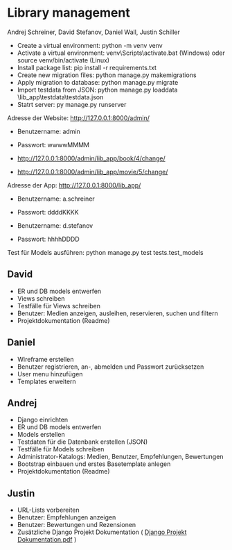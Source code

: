 # Library management

Andrej Schreiner, David Stefanov, Daniel Wall, Justin Schiller

- Create a virtual environment: python -m venv venv
- Activate a virtual environment: venv\Scripts\activate.bat (Windows) oder source venv/bin/activate (Linux)
- Install package list: pip install -r requirements.txt
- Create new migration files: python manage.py makemigrations
- Apply migration to database: python manage.py migrate
- Import testdata from JSON: python manage.py loaddata \lib_app\testdata\testdata.json
- Statrt server: py manage.py runserver

Adresse der Website: http://127.0.0.1:8000/admin/
- Benutzername: admin
- Passwort: wwwwMMMM

- http://127.0.0.1:8000/admin/lib_app/book/4/change/
- http://127.0.0.1:8000/admin/lib_app/movie/5/change/

Adresse der App: http://127.0.0.1:8000/lib_app/
- Benutzername: a.schreiner
- Passwort: ddddKKKK

- Benutzername: d.stefanov
- Passwort: hhhhDDDD

Test für Models ausführen: python manage.py test tests.test_models


## David
- ER und DB models entwerfen
- Views schreiben
- Testfälle für Views schreiben
- Benutzer: Medien anzeigen, ausleihen, reservieren, suchen und filtern
- Projektdokumentation (Readme)

## Daniel
- Wireframe erstellen
- Benutzer registrieren, an-, abmelden und Passwort zurücksetzen
- User menu hinzufügen
- Templates erweitern

## Andrej
- Django einrichten
- ER und DB models entwerfen
- Models erstellen
- Testdaten für die Datenbank erstellen (JSON)
- Testfälle für Models schreiben
- Administrator-Katalogs: Medien, Benutzer, Empfehlungen, Bewertungen
- Bootstrap einbauen und erstes Basetemplate anlegen
- Projektdokumentation (Readme)

## Justin
- URL-Lists vorbereiten
- Benutzer: Empfehlungen anzeigen
- Benutzer: Bewertungen und Rezensionen
- Zusätzliche Django Projekt Dokumentation ( [Django Projekt Dokumentation.pdf](https://github.com/Dave200s1/Whlpf_Django_Project/blob/main/docs/general/Django%20Projekt%20Dokumentation.pdf) )


